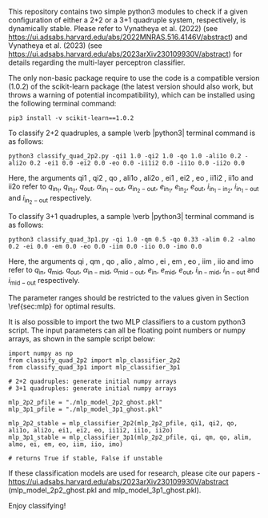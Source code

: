 This repository contains two simple python3 modules to check if a given configuration of either a 2+2 or a 3+1 quadruple system, respectively, is dynamically stable. Please refer to Vynatheya et al. (2022) (see https://ui.adsabs.harvard.edu/abs/2022MNRAS.516.4146V/abstract) and Vynatheya et al. (2023) (see https://ui.adsabs.harvard.edu/abs/2023arXiv230109930V/abstract) for details regarding the multi-layer perceptron classifier.

The only non-basic package require to use the code is a compatible version (1.0.2) of the scikit-learn package (the latest version should also work, but throws a warning of potential incompatibility), which can be installed using the following terminal command:

    pip3 install -v scikit-learn==1.0.2
    
To classify 2+2 quadruples, a sample \verb |python3| terminal command is as follows:

    python3 classify_quad_2p2.py -qi1 1.0 -qi2 1.0 -qo 1.0 -ali1o 0.2 -ali2o 0.2 -ei1 0.0 -ei2 0.0 -eo 0.0 -ii1i2 0.0 -ii1o 0.0 -ii2o 0.0
        
Here, the arguments qi1 , qi2 , qo , ali1o , ali2o , ei1 , ei2 , eo , ii1i2 , ii1o and ii2o refer to $q_{\mathrm{in_1}}$, $q_{\mathrm{in_2}}$, $q_{\mathrm{out}}$, $\alpha_{\mathrm{in_1}-\mathrm{out}}$, $\alpha_{\mathrm{in_2}-\mathrm{out}}$, $e_{\mathrm{in_1}}$, $e_{\mathrm{in_2}}$, $e_{\mathrm{out}}$, $i_{\mathrm{in_1}-\mathrm{in_2}}$, $i_{\mathrm{in_1}-\mathrm{out}}$ and $i_{\mathrm{in_2}-\mathrm{out}}$ respectively.

To classify 3+1 quadruples, a sample \verb |python3| terminal command is as follows:

    python3 classify_quad_3p1.py -qi 1.0 -qm 0.5 -qo 0.33 -alim 0.2 -almo 0.2 -ei 0.0 -em 0.0 -eo 0.0 -iim 0.0 -iio 0.0 -imo 0.0
        
Here, the arguments qi , qm , qo , alio , almo , ei , em , eo , iim , iio and imo refer to $q_{\mathrm{in}}$, $q_{\mathrm{mid}}$, $q_{\mathrm{out}}$, $\alpha_{\mathrm{in}-\mathrm{mid}}$, $\alpha_{\mathrm{mid}-\mathrm{out}}$, $e_{\mathrm{in}}$, $e_{\mathrm{mid}}$, $e_{\mathrm{out}}$, $i_{\mathrm{in}-\mathrm{mid}}$, $i_{\mathrm{in}-\mathrm{out}}$ and $i_{\mathrm{mid}-\mathrm{out}}$ respectively.

The parameter ranges should be restricted to the values given in Section \ref{sec:mlp} for optimal results.

It is also possible to import the two MLP classifiers to a custom python3 script. The input parameters can all be floating point numbers or numpy arrays, as shown in the sample script below:

    import numpy as np
    from classify_quad_2p2 import mlp_classifier_2p2
    from classify_quad_3p1 import mlp_classifier_3p1

    # 2+2 quadruples: generate initial numpy arrays
    # 3+1 quadruples: generate initial numpy arrays

    mlp_2p2_pfile = "./mlp_model_2p2_ghost.pkl"
    mlp_3p1_pfile = "./mlp_model_3p1_ghost.pkl"

    mlp_2p2_stable = mlp_classifier_2p2(mlp_2p2_pfile, qi1, qi2, qo, ali1o, ali2o, ei1, ei2, eo, ii1i2, ii1o, ii2o)
    mlp_3p1_stable = mlp_classifier_3p1(mlp_2p2_pfile, qi, qm, qo, alim, almo, ei, em, eo, iim, iio, imo)

    # returns True if stable, False if unstable

If these classification models are used for research, please cite our papers - https://ui.adsabs.harvard.edu/abs/2023arXiv230109930V/abstract (mlp_model_2p2_ghost.pkl and mlp_model_3p1_ghost.pkl).

Enjoy classifying!
